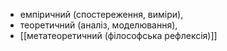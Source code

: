 - емпіричний (спостереження, виміри),
- теоретичний (аналіз, моделювання),
- [[метатеоретичний (філософська рефлексія)]]